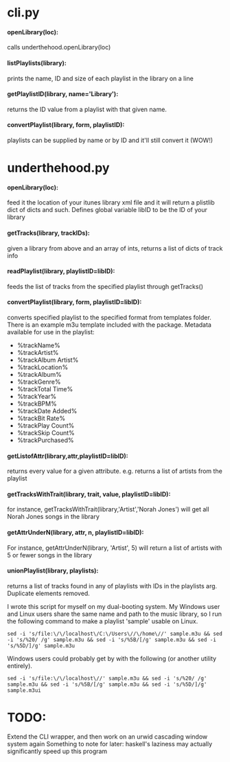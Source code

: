 # cli.py

#### openLibrary(loc):
calls underthehood.openLibrary(loc)

#### listPlaylists(library):
prints the name, ID and size of each playlist in the library on a line

#### getPlaylistID(library, name='Library'):
returns the ID value from a playlist with that given name.

#### convertPlaylist(library, form, playlistID):
playlists can be supplied by name or by ID and it'll still convert it (WOW!)

# underthehood.py

#### openLibrary(loc):
feed it the location of your itunes library xml file and it will return a plistlib dict of dicts and such. Defines global variable libID to be the ID of your library

#### getTracks(library, trackIDs):
given a library from above and an array of ints, returns a list of dicts of track info

#### readPlaylist(library, playlistID=libID):
feeds the list of tracks from the specified playlist through getTracks()

#### convertPlaylist(library, form, playlistID=libID):
converts specified playlist to the specified format from templates folder. There is an example m3u template included with the package.
Metadata available for use in the playlist:
- %trackName%
- %trackArtist%
- %trackAlbum Artist%
- %trackLocation%
- %trackAlbum%
- %trackGenre%
- %trackTotal Time%
- %trackYear%
- %trackBPM%
- %trackDate Added%
- %trackBit Rate%
- %trackPlay Count%
- %trackSkip Count%
- %trackPurchased%

#### getListofAttr(library,attr,playlistID=libID):
returns every value for a given attribute. e.g. returns a list of artists from the playlist

#### getTracksWithTrait(library, trait, value, playlistID=libID):
for instance, getTracksWithTrait(library,'Artist','Norah Jones') will get all Norah Jones songs in the library

#### getAttrUnderN(library, attr, n, playlistID=libID):
For instance, getAttrUnderN(library, 'Artist', 5) will return a list of artists with 5 or fewer songs in the library

#### unionPlaylist(library, playlists):
returns a list of tracks found in any of playlists with IDs in the playlists arg. Duplicate elements removed.

I wrote this script for myself on my dual-booting system. My Windows user and Linux users share the same name and path to the music library, so I run the following command to make a playlist 'sample' usable on Linux.

```sed -i 's/file:\/\/localhost\/C:\/Users\//\/home\//' sample.m3u && sed -i 's/%20/ /g' sample.m3u && sed -i 's/%5B/[/g' sample.m3u && sed -i 's/%5D/]/g' sample.m3u```

Windows users could probably get by with the following (or another utility entirely).

```sed -i 's/file:\/\/localhost\//' sample.m3u && sed -i 's/%20/ /g' sample.m3u && sed -i 's/%5B/[/g' sample.m3u && sed -i 's/%5D/]/g' sample.m3ui```

# TODO:
Extend the CLI wrapper, and then work on an urwid cascading window system again
Something to note for later: haskell's laziness may actually significantly speed up this program
